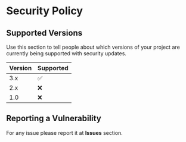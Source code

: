 # Security Policy

## Supported Versions

Use this section to tell people about which versions of your project are
currently being supported with security updates.

| Version | Supported          |
| ------- | ------------------ |
| 3.x   | :white_check_mark: |
| 2.x   | :x: |
| 1.0   | :x: |

## Reporting a Vulnerability

For any issue please report it at __Issues__ section.

